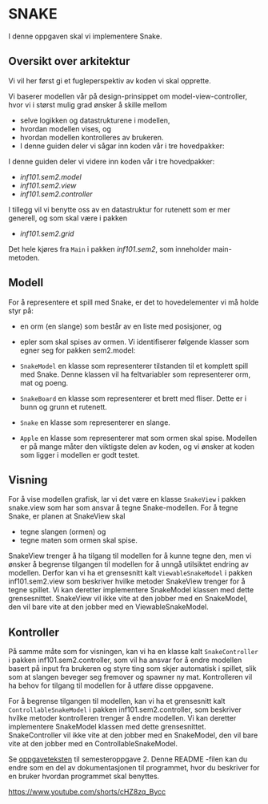 # SNAKE

I denne oppgaven skal vi implementere Snake.

## Oversikt over arkitektur
Vi vil her først gi et fugleperspektiv av koden vi skal opprette.

Vi baserer modellen vår på design-prinsippet om model-view-controller, hvor vi i størst mulig grad ønsker å skille mellom

- selve logikken og datastrukturene i modellen,
- hvordan modellen vises, og
- hvordan modellen kontrolleres av brukeren.
- I denne guiden deler vi sågar inn koden vår i tre hovedpakker:

I denne guiden deler vi videre inn koden vår i tre hovedpakker: 
 - *inf101.sem2.model*
 - *inf101.sem2.view*
 - *inf101.sem2.controller*

I tillegg vil vi benytte oss av en datastruktur for rutenett som er mer generell, og som skal være i pakken
 - *inf101.sem2.grid*

 Det hele kjøres fra `Main` i pakken *inf101.sem2*, som inneholder main-metoden.


## Modell
For å representere et spill med Snake, er det to hovedelementer vi må holde styr på:
- en orm (en slange) som består av en liste med posisjoner, og
- epler som skal spises av ormen.
Vi identifiserer følgende klasser som egner seg for pakken sem2.model:

- `SnakeModel` en klasse som representerer tilstanden til et komplett spill med Snake. Denne klassen vil ha feltvariabler som representerer orm, mat og poeng.
 - `SnakeBoard` en klasse som representerer et brett med fliser. Dette er i bunn og grunn et rutenett.
- `Snake` en klasse som representerer en slange.
- `Apple` en klasse som representerer mat som ormen skal spise.
Modellen er på mange måter den viktigste delen av koden, og vi ønsker at koden som ligger i modellen er godt testet.

## Visning
For å vise modellen grafisk, lar vi det være en klasse `SnakeView` i pakken snake.view som har som ansvar å tegne Snake-modellen. For å tegne Snake, er planen at SnakeView skal

- tegne slangen (ormen) og
- tegne maten som ormen skal spise.

SnakeView trenger å ha tilgang til modellen for å kunne tegne den, men vi ønsker å begrense tilgangen til modellen for å unngå utilsiktet endring av modellen. Derfor kan vi ha et grensesnitt kalt `ViewableSnakeModel` i pakken inf101.sem2.view som beskriver hvilke metoder SnakeView trenger for å tegne spillet. Vi kan deretter implementere SnakeModel klassen med dette grensesnittet. SnakeView vil ikke vite at den jobber med en SnakeModel, den vil bare vite at den jobber med en ViewableSnakeModel.

## Kontroller
På samme måte som for visningen, kan vi ha en klasse kalt `SnakeController` i pakken inf101.sem2.controller, som vil ha ansvar for å endre modellen basert på input fra brukeren og styre ting som skjer automatisk i spillet, slik som at slangen beveger seg fremover og spawner ny mat. Kontrolleren vil ha behov for tilgang til modellen for å utføre disse oppgavene.

For å begrense tilgangen til modellen, kan vi ha et grensesnitt kalt `ControllableSnakeModel` i pakken inf101.sem2.controller, som beskriver hvilke metoder kontrolleren trenger å endre modellen. Vi kan deretter implementere SnakeModel klassen med dette grensesnittet. SnakeController vil ikke vite at den jobber med en SnakeModel, den vil bare vite at den jobber med en ControllableSnakeModel.


Se [oppgaveteksten](./OPPGAVETEKST.md) til semesteroppgave 2. Denne README -filen kan du endre som en del av dokumentasjonen til programmet, hvor du beskriver for en bruker hvordan programmet skal benyttes.

https://www.youtube.com/shorts/cHZ8zq_Bycc





